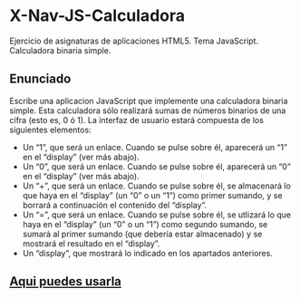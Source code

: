# X-Nav-JS-Calculadora
Ejercicio de asignaturas de aplicaciones HTML5. Tema JavaScript. Calculadora binaria simple.

## Enunciado

Escribe una aplicacion JavaScript que implemente una calculadora binaria simple. Esta calculadora sólo realizará sumas de números binarios de una cifra (esto es, 0 ó 1). La interfaz de usuario estará compuesta de los siguientes elementos:

* Un &ldquo;1&rdquo;, que será un enlace. Cuando se pulse sobre él, aparecerá un &ldquo;1&rdquo; en el &ldquo;display&rdquo; (ver más abajo).
* Un &ldquo;0&rdquo;, que será un enlace. Cuando se pulse sobre él, aparecerá un &ldquo;0&rdquo; en el &ldquo;display&rdquo; (ver más abajo).
* Un &ldquo;+&rdquo;, que será un enlace. Cuando se pulse sobre él, se almacenará lo que haya en el &ldquo;display&rdquo; (un &ldquo;0&rdquo; o un &ldquo;1&rdquo;) como primer sumando, y se borrará a continuación el contenido del &ldquo;display&rdquo;.
* Un &ldquo;=&rdquo;, que será un enlace. Cuando se pulse sobre él, se utlizará lo que haya en el &ldquo;display&rdquo; (un &ldquo;0&rdquo; o un &ldquo;1&rdquo;) como segundo sumando, se sumará al primer sumando (que debería estar almacenado) y se mostrará el resultado en el &ldquo;display&rdquo;.
* Un &ldquo;display&rdquo;, que mostrará lo indicado en los apartados anteriores.

## [Aqui puedes usarla](https://crisgh.github.io/X-Nav-JS-Calculadora/) 
